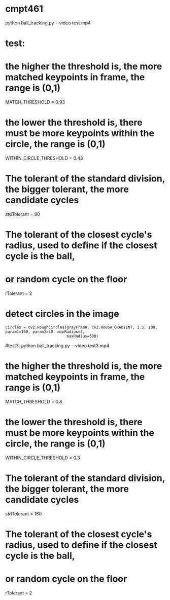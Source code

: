 # cmpt461

python ball_tracking.py --video test.mp4

# test:
# the higher the threshold is, the more matched keypoints in frame, the range is (0,1)
MATCH_THRESHOLD = 0.93
# the lower the threshold is, there must be more keypoints within the circle, the range is (0,1)
WITHIN_CIRCLE_THRESHOLD = 0.43
# The tolerant of the standard division, the bigger tolerant, the more candidate cycles
stdTolerant = 90
# The tolerant of the closest cycle's radius, used to define if the closest cycle is the ball,
#  or random cycle on the floor
rTolerant = 2
# detect circles in the image
    circles = cv2.HoughCircles(grayFrame, cv2.HOUGH_GRADIENT, 1.3, 100, param1=100, param2=30, minRadius=5,
                               maxRadius=300)

#test3:
python ball_tracking.py --video test3.mp4
# the higher the threshold is, the more matched keypoints in frame, the range is (0,1)
MATCH_THRESHOLD = 0.8
# the lower the threshold is, there must be more keypoints within the circle, the range is (0,1)
WITHIN_CIRCLE_THRESHOLD = 0.3
# The tolerant of the standard division, the bigger tolerant, the more candidate cycles
stdTolerant = 160
# The tolerant of the closest cycle's radius, used to define if the closest cycle is the ball,
#  or random cycle on the floor
rTolerant = 2